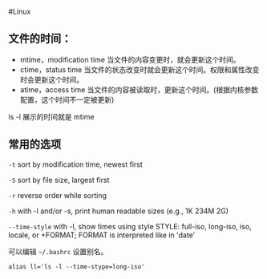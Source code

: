 #Linux

## 文件的时间：

- mtime，modification time 当文件的内容变更时，就会更新这个时间。
- ctime，status time 当文件的状态改变时就会更新这个时间。权限和属性改变时会更新这个时间。
- atime，access time 当文件的内容被读取时，更新这个时间。(根据内核参数配置，这个时间不一定被更新)

ls -l 展示的时间就是 mtime

## 常用的选项

`-t` sort by modification time, newest first

`-S` sort by file size, largest first

`-r` reverse order while sorting

`-h` with -l and/or -s, print human readable sizes (e.g., 1K 234M 2G)

`--time-style` with -l, show times using style STYLE: full-iso, long-iso, iso, locale, or +FORMAT; FORMAT is interpreted like in 'date'

可以编辑 `~/.bashrc` 设置别名。
```shell
alias ll='ls -l --time-stype=long-iso'
```





